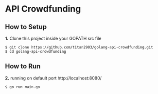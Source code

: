 # API Crowdfunding

## How to Setup
**1.** Clone this project inside your GOPATH src file 
```shell
$ git clone https://github.com/titan2903/golang-api-crowdfunding.git
$ cd golang-api-crowdfunding
```

## How to Run
**2.** running on default port http://localhost:8080/
```shell
$ go run main.go
```
